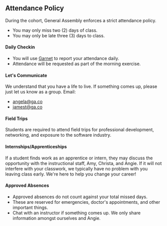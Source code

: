 ## Attendance Policy
During the cohort, General Assembly enforces a strict attendance policy.

* You may only miss two (2) days of class.
* You may only be late three (3) days to class.

#### Daily Checkin

* You will use [Garnet](https://garnet.wdidc.org/cohorts/18) to report your attendance daily.
* Attendance will be requested as part of the morning exercise.

#### Let's Communicate

We understand that you have a life to live. If something comes up, please just let us know as a group. Email:

* angela@ga.co
* jamest@ga.co


#### Field Trips

Students are required to attend field trips for professional development, networking, and exposure to the software industry.

#### Internships/Apprenticeships

If a student finds work as an apprentice or intern, they may discuss the opportunity with the instructional staff, Amy, Christa, and Angie. If it will not interfere with your classwork, we typically have no problem with you leaving class early. We're here to help you change your career!

#### Approved Absences

* Approved absences do not count against your total missed days.
* These are reserved for emergencies, doctor's appointments, and other important things.
* Chat with an instructor if something comes up. We only share information amongst ourselves and Angie.
